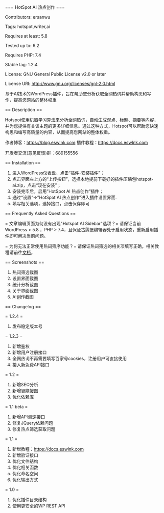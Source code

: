=== HotSpot AI 热点创作 ===

Contributors: ersanwu

Tags: hotspot,writer,ai

Requires at least: 5.8

Tested up to: 6.2

Requires PHP: 7.4

Stable tag: 1.2.4

License: GNU General Public License v2.0 or later

License URI: http://www.gnu.org/licenses/gpl-2.0.html

基于AI技术的WordPress插件，旨在帮助您分析获取全网热词并帮助构思和写作，提高您网站的整体权重

== Description ==

Hotspot使用机器学习算法来分析全网热词，自动生成观点、标题、摘要等内容，并为您提供有关该主题的更多详细信息。通过这种方式，Hotspot可以帮助您快速构思和编写高质量的内容，从而提高您网站的整体权重。

作者博客：https://blog.eswlnk.com
插件教程：https://docs.eswlnk.com

开发者交流(意见反馈)群：689155556

== Installation ==

1. 进入WordPress仪表盘，点击“插件-安装插件”；
2. 点击界面左上方的“上传按钮”，选择本地提前下载好的插件压缩包hotspot-ai.zip，点击“现在安装”；
3. 安装完毕后，启用”HotSpot AI 热点创作”插件；
4. 通过“设置”->”HotSpot AI 热点创作”进入插件设置界面.
5. 填写相关选项，选择接口，点击保存即可



== Frequently Asked Questions ==

= 文章编辑页面为何没有出现"Hotspot AI Sidebar"选项？=
请保证当前WordPress > 5.8 ，PHP > 7.4，且保证古腾堡编辑器处于启用状态，重新启用插件即可解决当前问题。

= 为何无法正常使用热词筛序功能？=
请保证热词筛选的相关项填写正确，相关教程请前往<a href="https://docs.eswlnk.com" rel="friend" title="Eswlnk docs">文档</a>。

== Screenshots ==
1. 热词筛选截图
2. 设置界面截图
3. 统计分析截图
4. 关于界面截图
5. AI创作截图

   

== Changelog ==

= 1.2.4 =

1. 发布稳定版本号

= 1.2.3 =

1. 新增鉴权
2. 新增用户注册接口
3. 全网热词不再需要填写百家号cookies，注册用户可直接使用
4. 接入新免费API接口

= 1.2 =

1. 新增SEO分析
2. 新增智能搜图
3. 优化依赖库



= 1.1 beta =

1. 新增API测速接口
2. 修复JQuery依赖问题
3. 修复热点筛选获取问题

= 1.1 =

1. 新增教程：https://docs.eswlnk.com
2. 新增验证接口
3. 优化文件结构
4. 优化相关函数
5. 优化命名空间
6. 优化输出方式 


= 1.0 =

1. 优化插件目录结构
3. 使用更安全的WP REST API

